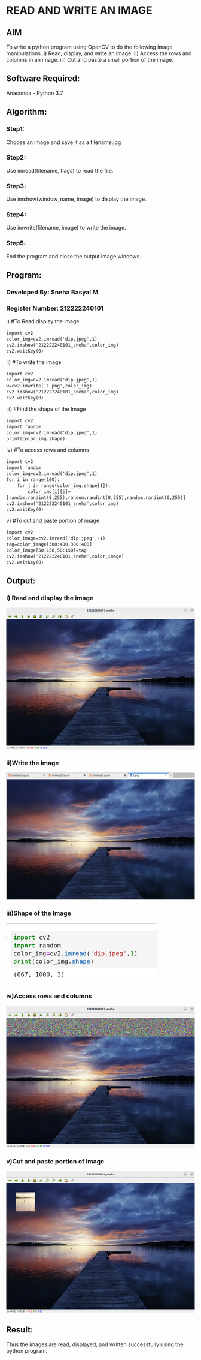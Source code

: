 # READ AND WRITE AN IMAGE
## AIM
To write a python program using OpenCV to do the following image manipulations.
i) Read, display, and write an image.
ii) Access the rows and columns in an image.
iii) Cut and paste a small portion of the image.

## Software Required:
Anaconda - Python 3.7

## Algorithm:
### Step1:
Choose an image and save it as a filename.jpg
### Step2:
Use imread(filename, flags) to read the file.
### Step3:
Use imshow(window_name, image) to display the image.
### Step4:
Use imwrite(filename, image) to write the image.
### Step5:
End the program and close the output image windows.

## Program:
### Developed By: Sneha Basyal M
### Register Number: 212222240101
i) #To Read,display the image
```
import cv2
color_img=cv2.imread('dip.jpeg',1)
cv2.imshow('212222240101_sneha',color_img)
cv2.waitKey(0) 
```
ii) #To write the image
```
import cv2
color_img=cv2.imread('dip.jpeg',1)
w=cv2.imwrite('1.png',color_img)
cv2.imshow('212222240101_sneha',color_img)
cv2.waitKey(0)
```
iii) #Find the shape of the Image
```
import cv2
import random
color_img=cv2.imread('dip.jpeg',1)
print(color_img.shape)
```
iv) #To access rows and columns
```
import cv2
import random
color_img=cv2.imread('dip.jpeg',1)
for i in range(100):
    for j in range(color_img.shape[1]):
        color_img[i][j]=[random.randint(0,255),random.randint(0,255),random.randint(0,255)]
cv2.imshow('212222240101_sneha',color_img)
cv2.waitKey(0)
```
v) #To cut and paste portion of image
```
import cv2
color_image=cv2.imread('dip.jpeg',-1)
tag=color_image[300:400,300:400]
color_image[50:150,50:150]=tag
cv2.imshow('212222240101_sneha',color_image)
cv2.waitKey(0)
```
## Output:
### i) Read and display the image
![READ-AND-WRITE-IMAGE-1](one.png)

### ii)Write the image
![READ-AND-WRITE-IMAGE-1](two.png)

### iii)Shape of the Image
![READ-AND-WRITE-IMAGE-1](three.png)

### iv)Access rows and columns
![READ-AND-WRITE-IMAGE-1](four.png)

### v)Cut and paste portion of image
![READ-AND-WRITE-IMAGE-1](five.png)

## Result:
Thus the images are read, displayed, and written successfully using the python program.
